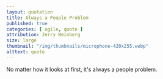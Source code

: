 ```yaml
---
layout: quotation
title: Always a People Problem
published: true
categories: [ agile, quote ]
attribution: Jerry Weinberg
size: large
thumbnail: "/img/thumbnails/microphone-420x255.webp"
alttext: quote
---
```


No matter how it looks at first, it's always a people problem.
